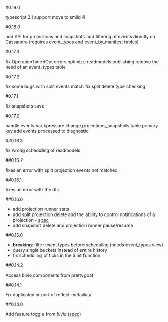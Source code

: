 #0.19.0

typescript 2.1 support
move to smild 4

#0.18.0

add API for projections and snapshots
add filtering of events directly on Cassandra (requires event_types and event_by_manifest tables)

#0.17.3

fix OperationTimedOut errors
optimize readmodels publishing
remove the need of an event_types table

#0.17.2

fix some bugs with split events match
fix split delete type checking

#0.17.1

fix snapshots save

#0.17.0

handle events backpressure
change projections_snapshots table primary key
add events processed to diagnostic

##0.16.3

fix wrong scheduling of readmodels

##0.16.2

fixes an error with split projection events not matched

##0.16.1

fixes an error with the dts

##0.16.0

* add projection runner stats
* add split projection delete and the ability to control notifications of a projection - [spec](https://github.com/tierratelematics/prettygoat/blob/develop/test/SpecialStateSpec.ts)
* add snapshot delete and projection runner pause/resume

##0.15.0

* **breaking**: filter event types before scheduling (needs event_types view)
* query single buckets instead of entire history
* fix scheduling of ticks in the $init function

##0.14.2

Access bivio components from prettygoat

##0.14.1

Fix duplicated import of reflect-metadata

##0.14.0

Add feature toggle from *bivio* ([spec](https://github.com/tierratelematics/prettygoat/blob/master/test/EngineSpec.ts))
